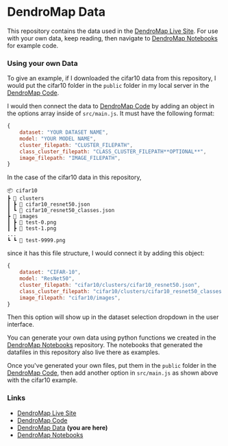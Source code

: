 # DendroMap Data

This repository contains the data used in the [DendroMap Live Site](https://div-lab.github.io/dendromap/). For use with your own data, keep reading, then navigate to [DendroMap Notebooks](https://github.com/div-lab/dendromap-notebooks) for example code.

### Using your own Data

To give an example, if I downloaded the cifar10 data from this repository, I would put the cifar10 folder in the `public` folder in my local server in the [DendroMap Code](https://github.com/div-lab/dendromap).

I would then connect the data to [DendroMap Code](https://github.com/div-lab/dendromap) by adding an object in the options array inside of `src/main.js`. It must have the following format:

```javascript
{
	dataset: "YOUR DATASET NAME",
	model: "YOUR MODEL NAME",
	cluster_filepath: "CLUSTER_FILEPATH",
	class_cluster_filepath: "CLASS_CLUSTER_FILEPATH**OPTIONAL**",
	image_filepath: "IMAGE_FILEPATH",
}
```

In the case of the cifar10 data in this repository,

```text
📦 cifar10
┣ 📂 clusters
┃ ┣ 📜 cifar10_resnet50.json
┃ ┗ 📜 cifar10_resnet50_classes.json
┣ 📂 images
┃ ┣ 📜 test-0.png
┃ ┣ 📜 test-1.png
...
┗ ┗ 📜 test-9999.png
```

since it has this file structure, I would connect it by adding this object:

```javascript
{
	dataset: "CIFAR-10",
	model: "ResNet50",
	cluster_filepath: "cifar10/clusters/cifar10_resnet50.json",
	class_cluster_filepath: "cifar10/clusters/cifar10_resnet50_classes.json",
	image_filepath: "cifar10/images",
}
```

Then this option will show up in the dataset selection dropdown in the user interface.

You can generate your own data using python functions we created in the [DendroMap Notebooks](https://github.com/div-lab/dendromap-notebooks) repository. The notebooks that generated the datafiles in this repository also live there as examples.

Once you've generated your own files, put them in the `public` folder in the [DendroMap Code](https://github.com/div-lab/dendromap), then add another option in `src/main.js` as shown above with the cifar10 example.

### Links

-   [DendroMap Live Site](https://div-lab.github.io/dendromap/)
-   [DendroMap Code](https://github.com/div-lab/dendromap)
-   [DendroMap Data](https://github.com/div-lab/dendromap-data) **(you are here)**
-   [DendroMap Notebooks](https://github.com/div-lab/dendromap-notebooks)
